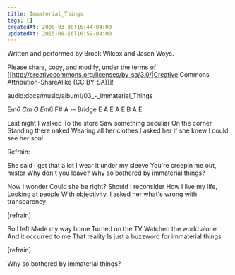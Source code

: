 ```yaml
---
title: Immaterial_Things
tags: []
createdAt: 2008-03-30T16:44-04:00
updatedAt: 2015-08-16T16:59-04:00
---
```


Written and performed by Brock Wilcox and Jason Woys.

Please share, copy, and modify, under the terms of [[http://creativecommons.org/licenses/by-sa/3.0/|Creative Commons Attribution-ShareAlike (CC BY-SA)]]!

audio:docs/music/album1/03_-_Immaterial_Things

Em*6 Cm G Em*6 F# A -- Bridge E A E A E B A E

Last night I walked
To the store
Saw something peculiar
On the corner
Standing there naked
Wearing all her clothes
I asked her if she knew I could see her soul

Refrain:

She said
I get that a lot
I wear it under my sleeve
You're creepin me out, mister
Why don't you leave?
Why so bothered by immaterial things?

Now I wonder
Could she be right?
Should I reconsider
How I live my life,
Looking at people
With objectivity,
I asked her what's wrong with transparency

[refrain]

So I left
Made my way home
Turned on the TV
Watched the world alone
And it occurred to me
That reality
Is just a buzzword for immaterial things

[refrain]

Why so bothered by immaterial things?


